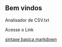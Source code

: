 ## Bem vindos
Analisador de CSV.txt

Acesse o Link

[sintaxe basica markdown](https://drfone.wondershare.com.br/android-transfer/import-csv-contacts-to-android.html) 
